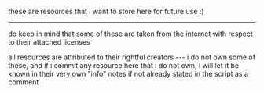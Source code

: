 these are resources that i want to store here for future use :)

-----
do keep in mind that some of these are taken from the internet with respect to their attached licenses

all resources are attributed to their rightful creators --- i do not own some of these, and if i commit any resource
here that i do not own, i will let it be known in their very own "info" notes if not already stated in the script as a comment

